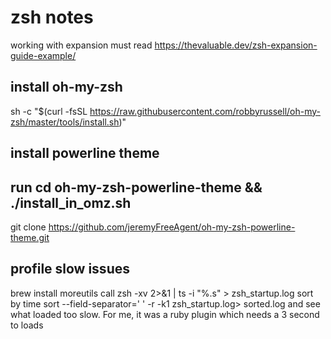 # zsh notes

working with expansion must read
https://thevaluable.dev/zsh-expansion-guide-example/

## install oh-my-zsh

sh -c "$(curl -fsSL https://raw.githubusercontent.com/robbyrussell/oh-my-zsh/master/tools/install.sh)"

## install powerline theme

## run cd oh-my-zsh-powerline-theme && ./install_in_omz.sh

git clone https://github.com/jeremyFreeAgent/oh-my-zsh-powerline-theme.git

## profile slow issues

brew install moreutils
call zsh -xv 2>&1 | ts -i "%.s" > zsh_startup.log
sort by time sort --field-separator=' ' -r -k1 zsh_startup.log> sorted.log
and see what loaded too slow. For me, it was a ruby plugin which needs a 3 second to loads
